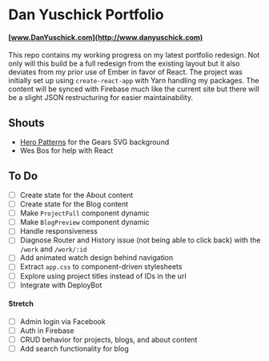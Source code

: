# Dan Yuschick Portfolio
#### [www.DanYuschick.com](http://www.danyuschick.com)

This repo contains my working progress on my latest portfolio redesign. Not only will this build be a full redesign from the existing layout but it also deviates from my prior use of Ember in favor of React. The project was initially set up using `create-react-app` with Yarn handling my packages. The content will be synced with Firebase much like the current site but there will be a slight JSON restructuring for easier maintainability.

## Shouts
- [Hero Patterns](http://www.heropatterns.com/) for the Gears SVG background
- Wes Bos for help with React

## To Do
- [ ] Create state for the About content
- [ ] Create state for the Blog content
- [ ] Make `ProjectFull` component dynamic
- [ ] Make `BlogPreview` component dynamic
- [ ] Handle responsiveness
- [ ] Diagnose Router and History issue (not being able to click back) with the `/work` and `/work/:id`
- [ ] Add animated watch design behind navigation
- [ ] Extract `app.css` to component-driven stylesheets
- [ ] Explore using project titles instead of IDs in the url
- [ ] Integrate with DeployBot

#### Stretch
- [ ] Admin login via Facebook
- [ ] Auth in Firebase
- [ ] CRUD behavior for projects, blogs, and about content
- [ ] Add search functionality for blog
